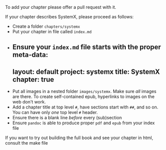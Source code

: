 To add your chapter please offer a pull request with it.

If your chapter describes SystemX, please proceed as follows:

- Create a folder `chapters/systemx`
- Put your chapter in file called `index.md`
- Ensure your `index.md` file starts with the proper meta-data:
    ---
    layout: default
    project: systemx
    title: SystemX
    chapter: true
	---
- Put all images in a nested folder `images/systemx`. Make sure _all_ images are there. To create self-contained epub, hyperlinks to images on the web don't work.
- Add a chapter title at top level `#`, have sections start with `##`, and so on. You can have only _one_ top level `#` header.
- Ensure there is a blank line _before_ every (sub)section
- Ensure `pandoc` is able to produce proper `pdf` and `epub` from your index file


If you want to try out building the full book and see your chapter in html, consult the make file